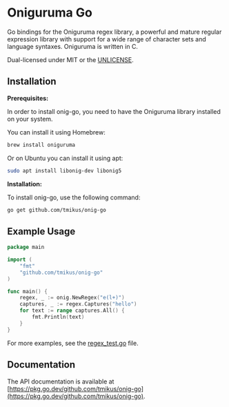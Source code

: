 # Oniguruma Go

Go bindings for the Oniguruma regex library, a powerful and mature regular expression library with support for a wide range of character sets and language syntaxes. Oniguruma is written in C.

Dual-licensed under MIT or the [UNLICENSE](http://unlicense.org).

## Installation

**Prerequisites:**

In order to install onig-go, you need to have the Oniguruma library installed on your system.

You can install it using Homebrew:
```bash
brew install oniguruma
```

Or on Ubuntu you can install it using apt:
```bash
sudo apt install libonig-dev libonig5
```

**Installation:**

To install onig-go, use the following command:
```bash
go get github.com/tmikus/onig-go
```


## Example Usage

```go
package main

import (
    "fmt"
    "github.com/tmikus/onig-go"
)

func main() {
    regex, _ := onig.NewRegex("e(l+)")
    captures, _ := regex.Captures("hello")
    for text := range captures.All() {
        fmt.Println(text)
    }
}
```

For more examples, see the [regex_test.go](https://github.com/tmikus/onig-go/blob/main/regex_test.go) file.

## Documentation

The API documentation is available at [https://pkg.go.dev/github.com/tmikus/onig-go](https://pkg.go.dev/github.com/tmikus/onig-go).
